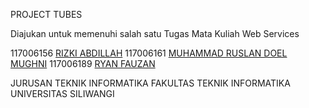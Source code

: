 PROJECT TUBES

Diajukan untuk memenuhi salah satu Tugas Mata Kuliah Web Services

117006156 [RIZKI ABDILLAH](http://github.com/rizkiabdillahrusyawan/)
117006161 [MUHAMMAD RUSLAN DOEL MUGHNI](http://github.com/RuslanDoel)
117006189 [RYAN FAUZAN](http://github.com)

JURUSAN TEKNIK INFORMATIKA 
FAKULTAS TEKNIK INFORMATIKA
UNIVERSITAS SILIWANGI
